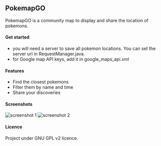 ## PokemapGO
PokemapGO is a community map to display and share the location of pokemons. 


#### Get started
- you will need a server to save all pokemon locations. You can set the server url in RequestManager.java.
- for Google map API keys, add it in google_maps_api.xml

#### Features
- Find the closest pokemons
- Filter them by name and time
- Share your discoveries

#### Screenshots
![screenshot 1](http://img15.hostingpics.net/pics/481716uqznnamed.jpg)
![screenshot 2](http://img15.hostingpics.net/pics/180553unnamed.jpg)

#### Licence
Project under GNU GPL v2 licence.
